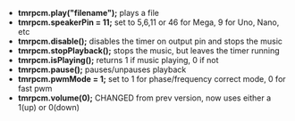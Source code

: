 * **tmrpcm.play("filename");** plays a file
* **tmrpcm.speakerPin = 11;** set to 5,6,11 or 46 for Mega, 9 for Uno, Nano, etc
* **tmrpcm.disable();** disables the timer on output pin and stops the music
* **tmrpcm.stopPlayback();** stops the music, but leaves the timer running
* **tmrpcm.isPlaying();**  returns 1 if music playing, 0 if not
* **tmrpcm.pause();**  pauses/unpauses playback
* **tmrpcm.pwmMode = 1;** set to 1 for phase/frequency correct mode, 0 for fast pwm
* **tmrpcm.volume(0);** CHANGED from prev version, now uses either a 1(up) or 0(down)
